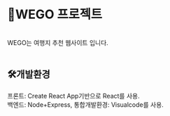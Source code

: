 # 🤖WEGO 프로젝트 
<br>
WEGO는 여행지 추천 웹사이트 입니다.<br>
<br>

## 🛠️개발환경
프론트: Create React App기반으로 React를 사용.<br>
백엔드: Node+Express, 통합개발환경: Visualcode를 사용.<br>

